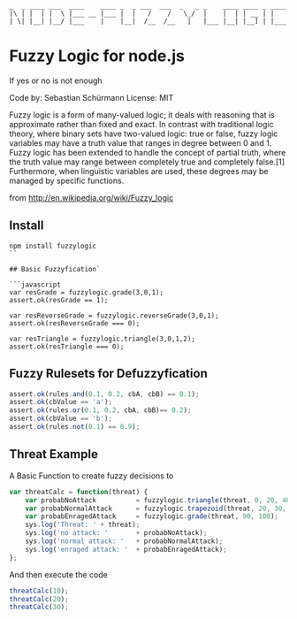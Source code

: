 
    _  _ ____ ___  ____    ____ _  _ ___  ___  _   _ _    ____ ____ _ ____ 
    |\ | |  | |  \ |___ __ |___ |  |   /    /   \_/  |    |  | | __ | |    
    | \| |__| |__/ |___    |    |__|  /__  /__   |   |___ |__| |__] | |___ 

# Fuzzy Logic for node.js

If yes or no is not enough

Code by: Sebastian Schürmann 
License: MIT

Fuzzy logic is a form of many-valued logic; it deals with reasoning that is approximate rather than fixed and exact. In contrast with traditional logic theory, where binary sets have two-valued logic: true or false, fuzzy logic variables may have a truth value that ranges in degree between 0 and 1. Fuzzy logic has been extended to handle the concept of partial truth, where the truth value may range between completely true and completely false.[1] Furthermore, when linguistic variables are used, these degrees may be managed by specific functions.

from http://en.wikipedia.org/wiki/Fuzzy_logic

## Install

```
npm install fuzzylogic
``

## Basic Fuzzyfication`

```javascript
var resGrade = fuzzylogic.grade(3,0,1);
assert.ok(resGrade == 1);

var resReverseGrade = fuzzylogic.reverseGrade(3,0,1);
assert.ok(resReverseGrade === 0);

var resTriangle = fuzzylogic.triangle(3,0,1,2);
assert.ok(resTriangle === 0);
```
## Fuzzy Rulesets for Defuzzyfication
```javascript
assert.ok(rules.and(0.1, 0.2, cbA, cbB) == 0.1);
assert.ok(cbValue == 'a');
assert.ok(rules.or(0.1, 0.2, cbA, cbB)== 0.2);
assert.ok(cbValue == 'b');
assert.ok(rules.not(0.1) == 0.9);
```
## Threat Example

A Basic Function to create fuzzy decisions to
```javascript
var threatCalc = function(threat) {
    var probabNoAttack          = fuzzylogic.triangle(threat, 0, 20, 40);
    var probabNormalAttack      = fuzzylogic.trapezoid(threat, 20, 30, 90, 100);
    var probabEnragedAttack     = fuzzylogic.grade(threat, 90, 100);
    sys.log('Threat: ' + threat);
    sys.log('no attack: '       + probabNoAttack);
    sys.log('normal attack: '   + probabNormalAttack);
    sys.log('enraged attack: '  + probabEnragedAttack);
};
```
And then execute the code

```javascript
threatCalc(10);
threatCalc(20);
threatCalc(30);
```